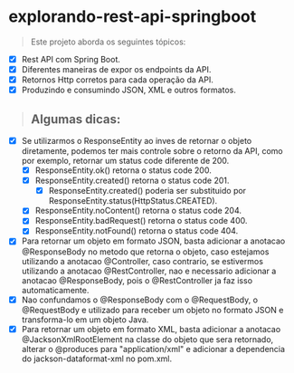 # explorando-rest-api-springboot

>Este projeto aborda os seguintes tópicos:
 - [x] Rest API com Spring Boot.
 - [x] Diferentes maneiras de expor os endpoints da API.
 - [x] Retornos Http corretos para cada operação da API.
 - [x] Produzindo e consumindo JSON, XML e outros formatos.
 
> ## Algumas dicas:
 - [x] Se utilizarmos o ResponseEntity ao inves de retornar o objeto diretamente, podemos ter mais controle sobre o retorno da API, como por exemplo, retornar um status code diferente de 200.
   - [x] ResponseEntity.ok() retorna o status code 200.
   - [x] ResponseEntity.created() retorna o status code 201.
     - [x] ResponseEntity.created() poderia ser substituido por ResponseEntity.status(HttpStatus.CREATED).
   - [x] ResponseEntity.noContent() retorna o status code 204.
   - [x] ResponseEntity.badRequest() retorna o status code 400.
   - [x] ResponseEntity.notFound() retorna o status code 404.
 - [x] Para retornar um objeto em formato JSON, basta adicionar a anotacao @ResponseBody no metodo que retorna o objeto, caso estejamos utilizando a anotacao @Controller, caso contrario, se estivermos utilizando a anotacao @RestController, nao e necessario adicionar a anotacao @ResponseBody, pois o @RestController ja faz isso automaticamente.
 - [x] Nao confundamos o @ResponseBody com o @RequestBody, o @RequestBody e utilizado para receber um objeto no formato JSON e transforma-lo em um objeto Java.
 - [x] Para retornar um objeto em formato XML, basta adicionar a anotacao @JacksonXmlRootElement na classe do objeto que sera retornado, alterar o @produces para "application/xml" e adicionar a dependencia do jackson-dataformat-xml no pom.xml.